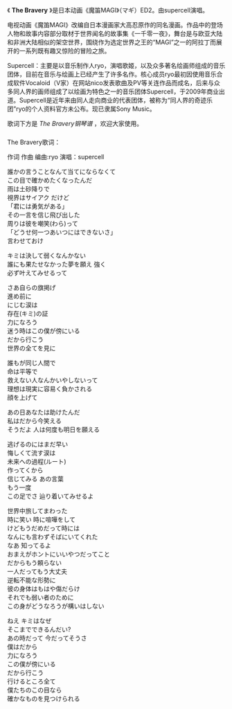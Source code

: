 

《 **The Bravery** 》是日本动画《魔笛MAGI》（マギ）ED2。由supercell演唱。

  

电视动画《魔笛MAGI》改编自日本漫画家大高忍原作的同名漫画。作品中的登场人物和故事内容部分取材于世界闻名的故事集《一千零一夜》，舞台是与欧亚大陆和非洲大陆相似的架空世界，围绕作为选定世界之王的“MAGI”之一的阿拉丁而展开的一系列既有趣又惊险的冒险之旅。

  

Supercell：主要是以音乐制作人ryo，演唱歌姬，以及众多著名绘画师组成的音乐团体，目前在音乐与绘画上已经产生了许多名作。核心成员ryo最初因使用音乐合成软件Vocaloid（V家）在网站nico发表歌曲及PV等关连作品而成名，后来与众多同人界的画师组成了以绘画为特色之一的音乐团体Supercell，于2009年商业出道。Supercell是近年来由同人走向商业的代表团体，被称为“同人界的奇迹乐团”ryo的个人资料官方未公布。现已隶属Sony
Music。

  

歌词下方是 _The Bravery钢琴谱_ ，欢迎大家使用。

###  
The Bravery歌词：

作词 作曲 编曲:ryo 演唱：supercell  
  
  
誰かの言うことなんて当てにならなくて  
この目で確かめたくなったんだ  
雨は土砂降りで  
視界はサイアク だけど  
「君には勇気がある」  
その一言を信じ飛び出した  
周りは彼を嘲笑(わら)って  
「どうせ何一つあいつにはできないさ」  
言わせておけ

キミは決して弱くなんかない  
誰にも果たせなかった夢を願え 強く  
必ず叶えてみせるって

さあ自らの旗掲げ  
進め前に  
にじむ涙は  
存在(キミ)の証  
力になろう  
迷う時はこの僕が傍にいる  
だから行こう  
世界の全てを見に

誰もが同じ人間で  
命は平等で  
救えない人なんかいやしないって  
理想は現実に容易く負かされる  
顔を上げて

あの日あなたは助けたんだ  
私はだから今笑える  
そうだよ 人は何度も明日を願える

逃げるのにはまだ早い  
悔しくて流す涙は  
未来への過程(ルート)  
作ってくから  
信じてみる あの言葉  
もう一度  
この足でさ 辿り着いてみせるよ

世界中旅してまわった  
時に笑い 時に喧嘩をして  
けどもうだめだって時には  
なんにも言わずそばにいてくれた  
なあ 知ってるよ  
おまえがホントにいいやつだってこと  
だからもう頼らない  
一人だってもう大丈夫  
逆転不能な形勢に  
彼の身体はもはや傷だらけ  
それでも弱い者のために  
この身がどうなろうが構いはしない

ねえ キミはなぜ  
そこまでできるんだい?  
あの時だって 今だってそうさ  
僕はだから  
力になろう  
この僕が傍にいる  
だから行こう  
行けるところ全て  
僕たちのこの目なら  
確かなものを見つけられる  
  


